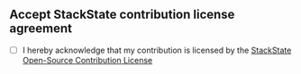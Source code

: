 ## Accept StackState contribution license agreement
- [ ] I hereby acknowledge that my contribution is licensed by the [StackState Open-Source Contribution License](../blob/main/LICENSE.md)
